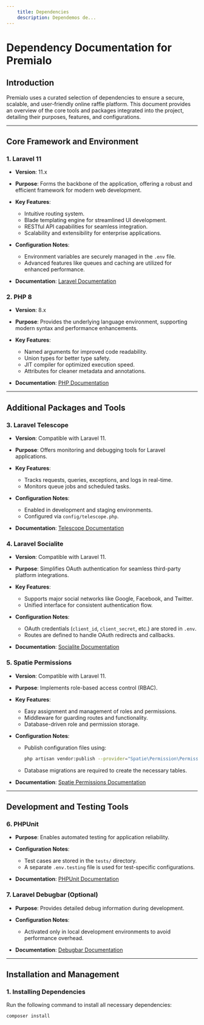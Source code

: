 ```yaml
---
    title: Dependencies
    description: Dependemos de... 
---
```


# **Dependency Documentation for Premialo**

## **Introduction**  
Premialo uses a curated selection of dependencies to ensure a secure, scalable, and user-friendly online raffle platform. This document provides an overview of the core tools and packages integrated into the project, detailing their purposes, features, and configurations.

---

## **Core Framework and Environment**

### 1. **Laravel 11**  
- **Version**: 11.x  
- **Purpose**: Forms the backbone of the application, offering a robust and efficient framework for modern web development.  
- **Key Features**:  
  - Intuitive routing system.  
  - Blade templating engine for streamlined UI development.  
  - RESTful API capabilities for seamless integration.  
  - Scalability and extensibility for enterprise applications.  

- **Configuration Notes**:  
  - Environment variables are securely managed in the `.env` file.  
  - Advanced features like queues and caching are utilized for enhanced performance.

- **Documentation**: [Laravel Documentation](https://laravel.com/docs)

### 2. **PHP 8**  
- **Version**: 8.x  
- **Purpose**: Provides the underlying language environment, supporting modern syntax and performance enhancements.  
- **Key Features**:  
  - Named arguments for improved code readability.  
  - Union types for better type safety.  
  - JIT compiler for optimized execution speed.  
  - Attributes for cleaner metadata and annotations.

- **Documentation**: [PHP Documentation](https://www.php.net/docs)

---

## **Additional Packages and Tools**

### 3. **Laravel Telescope**  
- **Version**: Compatible with Laravel 11.  
- **Purpose**: Offers monitoring and debugging tools for Laravel applications.  
- **Key Features**:  
  - Tracks requests, queries, exceptions, and logs in real-time.  
  - Monitors queue jobs and scheduled tasks.  

- **Configuration Notes**:  
  - Enabled in development and staging environments.  
  - Configured via `config/telescope.php`.

- **Documentation**: [Telescope Documentation](https://laravel.com/docs/telescope)

### 4. **Laravel Socialite**  
- **Version**: Compatible with Laravel 11.  
- **Purpose**: Simplifies OAuth authentication for seamless third-party platform integrations.  
- **Key Features**:  
  - Supports major social networks like Google, Facebook, and Twitter.  
  - Unified interface for consistent authentication flow.  

- **Configuration Notes**:  
  - OAuth credentials (`client_id`, `client_secret`, etc.) are stored in `.env`.  
  - Routes are defined to handle OAuth redirects and callbacks.

- **Documentation**: [Socialite Documentation](https://laravel.com/docs/socialite)

### 5. **Spatie Permissions**  
- **Version**: Compatible with Laravel 11.  
- **Purpose**: Implements role-based access control (RBAC).  
- **Key Features**:  
  - Easy assignment and management of roles and permissions.  
  - Middleware for guarding routes and functionality.  
  - Database-driven role and permission storage.  

- **Configuration Notes**:  
  - Publish configuration files using:  
    ```bash
    php artisan vendor:publish --provider="Spatie\Permission\PermissionServiceProvider"
    ```  
  - Database migrations are required to create the necessary tables.

- **Documentation**: [Spatie Permissions Documentation](https://spatie.be/docs/laravel-permission)

---

## **Development and Testing Tools**

### 6. **PHPUnit**  
- **Purpose**: Enables automated testing for application reliability.  
- **Configuration Notes**:  
  - Test cases are stored in the `tests/` directory.  
  - A separate `.env.testing` file is used for test-specific configurations.

- **Documentation**: [PHPUnit Documentation](https://phpunit.de/documentation.html)

### 7. **Laravel Debugbar** (Optional)  
- **Purpose**: Provides detailed debug information during development.  
- **Configuration Notes**:  
  - Activated only in local development environments to avoid performance overhead.

- **Documentation**: [Debugbar Documentation](https://github.com/barryvdh/laravel-debugbar)

---

## **Installation and Management**

### 1. **Installing Dependencies**  
Run the following command to install all necessary dependencies:  
```bash
composer install
```